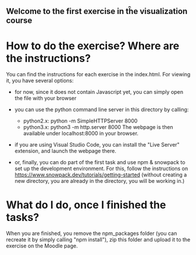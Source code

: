 ## Welcome to the first exercise in tĥe visualization course

# How to do the exercise? Where are the instructions?
You can find the instructions for each exercise in the index.html. For viewing it, you have several options:
- for now, since it does not contain Javascript yet, you can simply open the file with your browser

- you can use the python command line server in this directory by calling:
    - python2.x: python -m SimpleHTTPServer 8000
    - python3.x: python3 -m http.server 8000
The webpage is then available under localhost:8000 in your browser.

- if you are using Visual Studio Code, you can install the "Live Server" extension, and launch the webpage there.

- or, finally, you can do part of the first task and use npm & snowpack to set up the development environment.
For this, follow the instructions on https://www.snowpack.dev/tutorials/getting-started (without creating a new directory, you are already in the directory, you will be working in.)

# What do I do, once I finished the tasks?
When you are finished, you remove the npm_packages folder (you can recreate it by simply calling "npm install"), zip this folder and upload it to the exercise on the Moodle page. 



